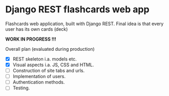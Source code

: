 # Django REST flashcards web app
Flashcards web application, built with Django REST.
Final idea is that every user has its own cards (deck) 

**WORK IN PROGRESS !!!**

Overall plan (evaluated during production)

- [x] REST skeleton i.a. models etc.
- [x] Visual aspects i.a. JS, CSS and HTML.
- [ ] Construction of site tabs and urls.
- [ ] Implementation of users.
- [ ] Authentication methods.
- [ ] Testing.
